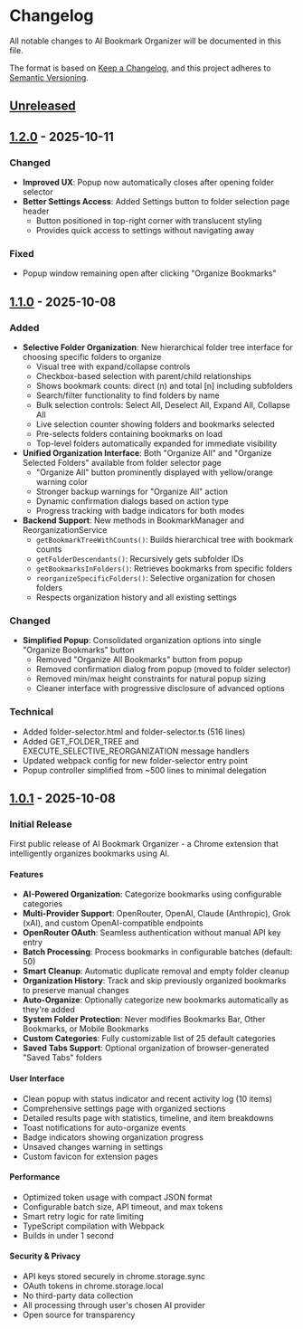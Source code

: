 # Changelog

All notable changes to AI Bookmark Organizer will be documented in this file.

The format is based on [Keep a Changelog](https://keepachangelog.com/en/1.0.0/),
and this project adheres to [Semantic Versioning](https://semver.org/spec/v2.0.0.html).

## [Unreleased]

## [1.2.0] - 2025-10-11

### Changed
- **Improved UX**: Popup now automatically closes after opening folder selector
- **Better Settings Access**: Added Settings button to folder selection page header
  - Button positioned in top-right corner with translucent styling
  - Provides quick access to settings without navigating away

### Fixed
- Popup window remaining open after clicking "Organize Bookmarks"

## [1.1.0] - 2025-10-08

### Added
- **Selective Folder Organization**: New hierarchical folder tree interface for choosing specific folders to organize
  - Visual tree with expand/collapse controls
  - Checkbox-based selection with parent/child relationships
  - Shows bookmark counts: direct (n) and total [n] including subfolders
  - Search/filter functionality to find folders by name
  - Bulk selection controls: Select All, Deselect All, Expand All, Collapse All
  - Live selection counter showing folders and bookmarks selected
  - Pre-selects folders containing bookmarks on load
  - Top-level folders automatically expanded for immediate visibility
- **Unified Organization Interface**: Both "Organize All" and "Organize Selected Folders" available from folder selector page
  - "Organize All" button prominently displayed with yellow/orange warning color
  - Stronger backup warnings for "Organize All" action
  - Dynamic confirmation dialogs based on action type
  - Progress tracking with badge indicators for both modes
- **Backend Support**: New methods in BookmarkManager and ReorganizationService
  - `getBookmarkTreeWithCounts()`: Builds hierarchical tree with bookmark counts
  - `getFolderDescendants()`: Recursively gets subfolder IDs
  - `getBookmarksInFolders()`: Retrieves bookmarks from specific folders
  - `reorganizeSpecificFolders()`: Selective organization for chosen folders
  - Respects organization history and all existing settings

### Changed
- **Simplified Popup**: Consolidated organization options into single "Organize Bookmarks" button
  - Removed "Organize All Bookmarks" button from popup
  - Removed confirmation dialog from popup (moved to folder selector)
  - Removed min/max height constraints for natural popup sizing
  - Cleaner interface with progressive disclosure of advanced options

### Technical
- Added folder-selector.html and folder-selector.ts (516 lines)
- Added GET_FOLDER_TREE and EXECUTE_SELECTIVE_REORGANIZATION message handlers
- Updated webpack config for new folder-selector entry point
- Popup controller simplified from ~500 lines to minimal delegation

## [1.0.1] - 2025-10-08

### Initial Release

First public release of AI Bookmark Organizer - a Chrome extension that intelligently organizes bookmarks using AI.

#### Features
- **AI-Powered Organization**: Categorize bookmarks using configurable categories
- **Multi-Provider Support**: OpenRouter, OpenAI, Claude (Anthropic), Grok (xAI), and custom OpenAI-compatible endpoints
- **OpenRouter OAuth**: Seamless authentication without manual API key entry
- **Batch Processing**: Process bookmarks in configurable batches (default: 50)
- **Smart Cleanup**: Automatic duplicate removal and empty folder cleanup
- **Organization History**: Track and skip previously organized bookmarks to preserve manual changes
- **Auto-Organize**: Optionally categorize new bookmarks automatically as they're added
- **System Folder Protection**: Never modifies Bookmarks Bar, Other Bookmarks, or Mobile Bookmarks
- **Custom Categories**: Fully customizable list of 25 default categories
- **Saved Tabs Support**: Optional organization of browser-generated "Saved Tabs" folders

#### User Interface
- Clean popup with status indicator and recent activity log (10 items)
- Comprehensive settings page with organized sections
- Detailed results page with statistics, timeline, and item breakdowns
- Toast notifications for auto-organize events
- Badge indicators showing organization progress
- Unsaved changes warning in settings
- Custom favicon for extension pages

#### Performance
- Optimized token usage with compact JSON format
- Configurable batch size, API timeout, and max tokens
- Smart retry logic for rate limiting
- TypeScript compilation with Webpack
- Builds in under 1 second

#### Security & Privacy
- API keys stored securely in chrome.storage.sync
- OAuth tokens in chrome.storage.local
- No third-party data collection
- All processing through user's chosen AI provider
- Open source for transparency

[Unreleased]: https://github.com/rmk40/ai-bookmarks/compare/v1.2.0...HEAD
[1.2.0]: https://github.com/rmk40/ai-bookmarks/compare/v1.1.0...v1.2.0
[1.1.0]: https://github.com/rmk40/ai-bookmarks/compare/v1.0.1...v1.1.0
[1.0.1]: https://github.com/rmk40/ai-bookmarks/releases/tag/v1.0.1
